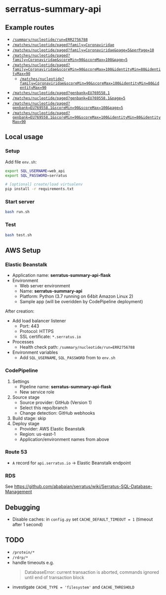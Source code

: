 # serratus-summary-api

## Example routes

- [`/summary/nucleotide/run=ERR2756788`](https://api.serratus.io/summary/nucleotide/run=ERR2756788)
- [`/matches/nucleotide/paged?family=Coronaviridae`](https://api.serratus.io/matches/nucleotide/paged?family=Coronaviridae)
- [`/matches/nucleotide/paged?family=Coronaviridae&page=5&perPage=10`](https://api.serratus.io/matches/nucleotide/paged?family=Coronaviridae&page=5&perPage=10)
- [`/matches/nucleotide/paged?family=Coronaviridae&scoreMin=90&scoreMax=100&page=5`](https://api.serratus.io/matches/nucleotide/paged?family=Coronaviridae&scoreMin=90&scoreMax=100&page=5)
- [`/matches/nucleotide/paged?family=Coronaviridae&scoreMin=90&scoreMax=100&identityMin=80&identityMax=90`](https://api.serratus.io/matches/nucleotide/paged?family=Coronaviridae&scoreMin=90&scoreMax=100&identityMin=80&identityMax=90)
    - [`/matches/nucleotide?family=Coronaviridae&scoreMin=90&scoreMax=100&identityMin=80&identityMax=90`](https://api.serratus.io/matches/nucleotide?family=Coronaviridae&scoreMin=90&scoreMax=100&identityMin=80&identityMax=90)
- [`/matches/nucleotide/paged?genbank=EU769558.1`](https://api.serratus.io/matches/nucleotide/paged?genbank=EU769558.1)
- [`/matches/nucleotide/paged?genbank=EU769558.1&page=5`](https://api.serratus.io/matches/nucleotide/paged?genbank=EU769558.1&page=5)
- [`/matches/nucleotide/paged?genbank=EU769558.1&scoreMin=90&scoreMax=100&page=5`](https://api.serratus.io/matches/nucleotide/paged?genbank=EU769558.1&scoreMin=90&scoreMax=100&page=5)
- [`/matches/nucleotide/paged?genbank=EU769558.1&scoreMin=90&scoreMax=100&identityMin=80&identityMax=90`](https://api.serratus.io/nucleotide/genbank=EU769558.1&scoreMin=90&scoreMax=100&identityMin=80&identityMax=90)

## Local usage

### Setup

Add file `env.sh`:

```sh
export SQL_USERNAME=web_api
export SQL_PASSWORD=serratus
```

```sh
# [optional] create/load virtualenv
pip install -r requirements.txt
```

### Start server

```sh
bash run.sh
```

### Test

```sh
bash test.sh
```

## AWS Setup

### Elastic Beanstalk

- Application name: **serratus-summary-api-flask**
- Environment
    - Web server environment
    - Name: **serratus-summary-api**
    - Platform: Python (3.7 running on 64bit Amazon Linux 2)
    - Sample app (will be overidden by CodePipeline deployment)

After creation:

- Add load balancer listener
    - Port: 443
    - Protocol: HTTPS
    - SSL certificate: `*.serratus.io`
- Processes
    - Health check path: `/summary/nucleotide/run=ERR2756788`
- Environment variables
    - Add `SQL_USERNAME`, `SQL_PASSWORD` from to `env.sh`

### CodePipeline

1. Settings
    - Pipeline name: **serratus-summary-api-flask**
    - New service role
2. Source stage
    - Source provider: GitHub (Version 1)
    - Select this repo/branch
    - Change detection: GitHub webhooks
3. Build stage: skip
4. Deploy stage
    - Provider: AWS Elastic Beanstalk
    - Region: us-east-1
    - Application/environment names from above

### Route 53

- `A` record for `api.serratus.io` -> Elastic Beanstalk endpoint

### RDS

See https://github.com/ababaian/serratus/wiki/Serratus-SQL-Database-Management

## Debugging

- Disable caches: in `config.py` set `CACHE_DEFAULT_TIMEOUT = 1` (timeout after 1 second)

## TODO

- `/protein/*`
- `/rdrp/*`
- handle timeouts e.g.
    > DatabaseError: current transaction is aborted, commands ignored until end of transaction block
- investigate `CACHE_TYPE = 'filesystem'` and `CACHE_THRESHOLD`
